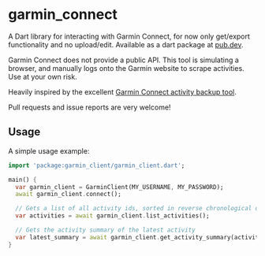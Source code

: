 # garmin_connect

A Dart library for interacting with Garmin Connect, for now only get/export functionality and no upload/edit. Available as a dart package at [pub.dev](https://pub.dev/packages/garmin_client).

Garmin Connect does not provide a public API. This tool is simulating a browser, and manually logs onto the Garmin website to scrape activities. Use at your own risk.

Heavily inspired by the excellent [Garmin Connect activity backup tool](https://github.com/petergardfjall/garminexport).

Pull requests and issue reports are very welcome!

## Usage

A simple usage example:

```dart
import 'package:garmin_client/garmin_client.dart';

main() {
  var garmin_client = GarminClient(MY_USERNAME, MY_PASSWORD);
  await garmin_client.connect();

  // Gets a list of all activity ids, sorted in reverse chronological order
  var activities = await garmin_client.list_activities();

  // Gets the activity summary of the latest activity
  var latest_summary = await garmin_client.get_activity_summary(activities.first);
}
```
